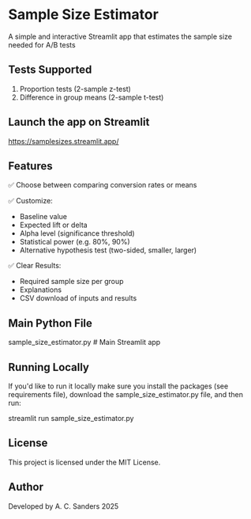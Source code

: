 # Sample Size Estimator
A simple and interactive Streamlit app that estimates the sample size needed for A/B tests

## Tests Supported
1) Proportion tests (2-sample z-test)
2) Difference in group means (2-sample t-test)

## Launch the app on Streamlit
https://samplesizes.streamlit.app/

## Features
✅ Choose between comparing conversion rates or means

✅ Customize:
- Baseline value
- Expected lift or delta
- Alpha level (significance threshold)
- Statistical power (e.g. 80%, 90%)
- Alternative hypothesis test (two-sided, smaller, larger)
  
✅ Clear Results:
- Required sample size per group
- Explanations
- CSV download of inputs and results

## Main Python File
sample_size_estimator.py   # Main Streamlit app

## Running Locally
If you'd like to run it locally make sure you install the packages (see requirements file), download the sample_size_estimator.py file, and then run:

streamlit run sample_size_estimator.py

## License
This project is licensed under the MIT License.

## Author
Developed by A. C. Sanders
2025
